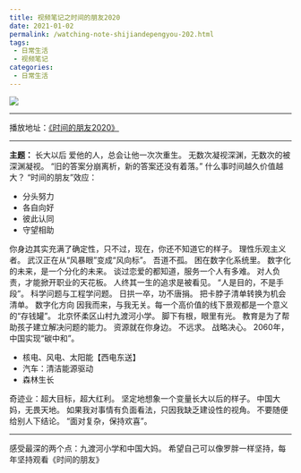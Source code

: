 ```yaml
---
title: 视频笔记之时间的朋友2020
date: 2021-01-02
permalink: /watching-note-shijiandepengyou-202.html
tags:
 - 日常生活
 - 视频笔记
categories:
 - 日常生活
---
```



![](https://my-imags.oss-cn-shanghai.aliyuncs.com/pic/20210102153832.png)

* * *

播放地址：[《时间的朋友2020》](https://www.bilibili.com/video/BV1Qh41117Aa?from=search&seid=8484127293147548650)

* * *

**主题：** 长大以后 爱他的人，总会让他一次次重生。 无数次凝视深渊，无数次的被深渊凝视。 “旧的答案分崩离析，新的答案还没有着落。”
什么事时间越久价值越大？ “时间的朋友”效应：

  * 分头努力
  * 各自向好
  * 彼此认同
  * 守望相助

你身边其实充满了确定性，只不过，现在，你还不知道它的样子。 理性乐观主义者。 武汉正在从“风暴眼”变成“风向标”。 吾道不孤。 困在数字化系统里。
数字化的未来，是一个分化的未来。 谈过恋爱的都知道，服务一个人有多难。 对人负责，才能掀开职业的天花板。 人终其一生的追求是被看见。
“人是目的，不是手段”。 科学问题与工程学问题。 日拱一卒，功不唐捐。 把卡脖子清单转换为机会清单。 数字化方向
因我而来，与我无关。每一个高价值的线下景观都是一个意义的“存钱罐”。 北京怀柔区山村九渡河小学。 脚下有根，眼里有光。
教育是为了帮助孩子建立解决问题的能力。 资源就在你身边。 不远求。 战略决心。 2060年，中国实现“碳中和”。

  * 核电、风电、太阳能【西电东送】
  * 汽车：清洁能源驱动
  * 森林生长

奇迹业：超大目标，超大红利。 坚定地想象一个变量长大以后的样子。 中国大妈，无畏天地。 如果我对事情有负面看法，只因我缺乏建设性的视角。
不要随便给别人下结论。 “面对复杂，保持欢喜”。

* * *

感受最深的两个点：九渡河小学和中国大妈。 希望自己可以像罗胖一样坚持，每年坚持观看《时间的朋友》

